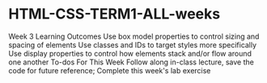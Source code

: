 # HTML-CSS-TERM1-ALL-weeks
Week 3 Learning Outcomes
Use box model properties to control sizing and spacing of elements
Use classes and IDs to target styles more specifically
Use display properties to control how elements stack and/or flow around one another
To-dos For This Week
Follow along in-class lecture, save the code for future reference;
Complete this week's lab exercise
